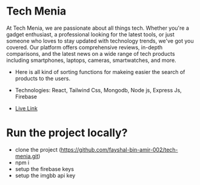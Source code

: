 # Tech Menia

At Tech Menia, we are passionate about all things tech. Whether you're a gadget enthusiast, a professional looking for the latest tools, or just someone who loves to stay updated with technology trends, we've got you covered. Our platform offers comprehensive reviews, in-depth comparisons, and the latest news on a wide range of tech products including smartphones, laptops, cameras, smartwatches, and more.

- Here is all kind of sorting functions for makeing easier the search of products to the users.

- Technologies: React, Tailwind Css, Mongodb, Node js, Express Js, Firebase

- [Live Link](https://tech-menia.netlify.app) 

# Run the project locally?

- clone the project (https://github.com/fayshal-bin-amir-002/tech-menia.git)
- npm i
- setup the firebase keys
- setup the imgbb api key
